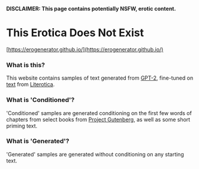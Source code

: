 **DISCLAIMER: This page contains potentially NSFW, erotic content.**

# This Erotica Does Not Exist

[https://erogenerator.github.io/](https://erogenerator.github.io/)

### What is this?

This website contains samples of text generated from [GPT-2](https://github.com/openai/gpt-2), fine-tuned on [text](https://www.reddit.com/r/literotica/comments/6xvxvh/i_downloaded_all_380000_stories_on_literotica/) from [Literotica](http://literotica.com/).

### What is 'Conditioned'?

'Conditioned' samples are generated conditioning on the first few words of chapters from select books from [Project Gutenberg](https://www.gutenberg.org/), as well as some short priming text.

### What is 'Generated'?

'Generated' samples are generated without conditioning on any starting text.
